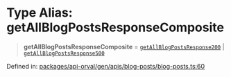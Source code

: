 # Type Alias: getAllBlogPostsResponseComposite

> **getAllBlogPostsResponseComposite** = [`getAllBlogPostsResponse200`](getAllBlogPostsResponse200.md) \| [`getAllBlogPostsResponse500`](getAllBlogPostsResponse500.md)

Defined in: [packages/api-orval/gen/apis/blog-posts/blog-posts.ts:60](https://github.com/the-inconvenience-store/mono-example/blob/a3e1f4667d455f254c4a536af743fc2dff215781/packages/api-orval/gen/apis/blog-posts/blog-posts.ts#L60)
